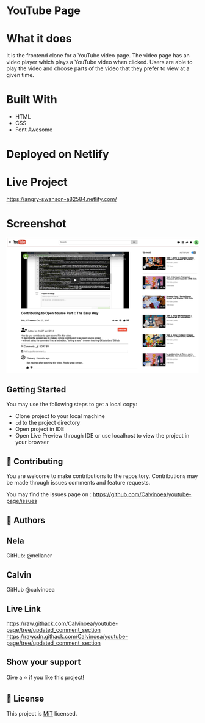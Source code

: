 # YouTube Page

# What it does

It is the frontend clone for a YouTube video page. The video page has an video player which plays a YouTube video when clicked. Users are able to play the video and choose parts of the video that they prefer to view at a given time. 

# Built With

- HTML
- CSS
- Font Awesome

# Deployed on Netlify

# Live Project

https://angry-swanson-a82584.netlify.com/


# Screenshot

![Video Page](https://github.com/Calvinoea/youtube-page/blob/updated_comment_section/fullpage.png)



## Getting Started

You may use the following steps to get a local copy:

- Clone project to your local machine
- `cd` to the project directory
- Open project in IDE
- Open Live Preview through IDE or use localhost to view the project in your browser

## 🤝 Contributing

You are welcome to make contributions to the repository. Contributions may be made through issues comments and feature requests. 

You may find the issues page on : https://github.com/Calvinoea/youtube-page/issues


## 👤 Authors

Nela 
------
GitHub: @nellancr

Calvin 
------
GitHub  @calvinoea

## Live Link

https://raw.githack.com/Calvinoea/youtube-page/tree/updated_comment_section
https://rawcdn.githack.com/Calvinoea/youtube-page/tree/updated_comment_section

## Show your support

Give a ⭐️ if you like this project!

## 📝 License

This project is [MiT](lic.url) licensed.
